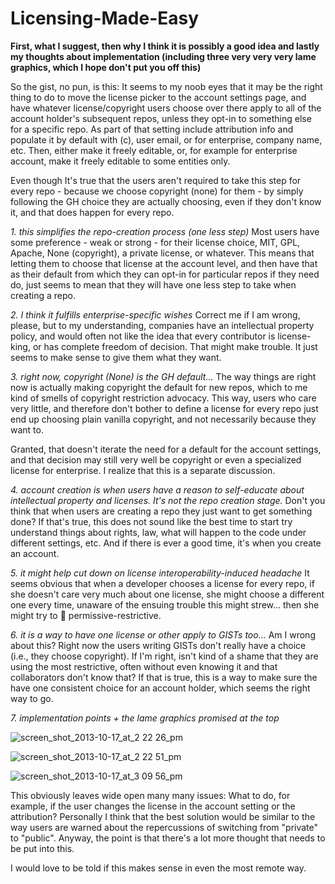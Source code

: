 Licensing-Made-Easy
===================
**First, what I suggest, then why I think it is possibly a good idea and lastly my thoughts about implementation (including three very very very lame graphics, which I hope don't put you off this)**

So the gist, no pun, is this: It seems to my noob eyes that it may be the right thing to do to move the license picker to the account settings page, and have whatever license/copyright users choose over there apply to all of the account holder's subsequent repos, unless they opt-in to something else for a specific repo. As part of that setting include attribution info and populate it by default with (c), user email, or for enterprise, company name, etc. Then, either make it freely editable, or, for example for enterprise account, make it freely editable to some entities only.

Even though It's true that the users aren't required to take this step for every repo - because we choose copyright (none) for them - by simply following the GH choice they are actually choosing, even if they don't know it, and that does happen for every repo. 

*1. this simplifies the repo-creation process (one less step)*
Most users have some preference - weak or strong - for their license choice, MIT, GPL, Apache, None (copyright), a private license, or whatever. This means that letting them to choose that license at the account level, and then have that as their default from which they can opt-in for particular repos if they need do, just seems to mean that they will have one less step to take when creating a repo.


*2. I think it fulfills enterprise-specific wishes*
Correct me if I am wrong, please, but to my understanding, companies have an intellectual property policy, and would often not like the idea that every contributor is license-king, or has complete freedom of decision. That might make trouble. It just seems to make sense to give them what they want.

*3. right now, copyright (None) is the GH default...*
The way things are right now is actually making copyright the default for new repos, which to me kind of smells of  copyright restriction advocacy. This way, users who care very little, and therefore don't bother to define a license for every repo just end up choosing plain vanilla copyright, and not necessarily because they want to.

Granted, that doesn't iterate the need for a default for the account settings, and that decision may still very well be copyright or even a specialized license for enterprise. I realize that this is a separate discussion.

*4. account creation is when users have a reason to self-educate about intellectual property and licenses. It's not the repo creation stage.*
Don't you think that when users are creating a repo they just want to get something done? If that's true, this does not sound like the best time to start try understand things about rights, law, what will happen to the code under different settings, etc. And if there is ever a good time, it's when you create an account.

*5. it might help cut down on license interoperability-induced headache*
It seems obvious that when a developer chooses a license for every repo, if she doesn't care very much about one license, she might choose a different one every time, unaware of the ensuing trouble this might strew… then she might try to :ship: permissive-restrictive.

*6. it is a way to have one license or other apply to GISTs too...*
Am I wrong about this? Right now the users writing GISTs don't really have a choice (i.e., they choose copyright). If I'm right, isn't kind of a shame that they are using the most restrictive, often without even knowing it and that collaborators don't know that? If that is true, this is a way to make sure the have one consistent choice for an account holder, which seems the right way to go. 

*7. implementation points + the lame graphics promised at the top*

![screen_shot_2013-10-17_at_2 22 26_pm](https://github-team.s3.amazonaws.com/uploads/general/Screen_Shot_2013-10-17_at_2.22.26_PM.png)

![screen_shot_2013-10-17_at_2 22 51_pm](https://github-team.s3.amazonaws.com/uploads/general/Screen_Shot_2013-10-17_at_2.22.51_PM.png)

![screen_shot_2013-10-17_at_3 09 56_pm](https://github-team.s3.amazonaws.com/uploads/general/Screen_Shot_2013-10-17_at_3.09.56_PM.png)

This obviously leaves wide open many many issues: What to do, for example, if the user changes the license in the account setting or the attribution? Personally I think that the best solution would be similar to the way users are warned about the repercussions of switching from "private" to "public".  Anyway, the point is that there's a lot more thought that needs to be put into this.

I would love to be told if this makes sense in even the most remote way. 
